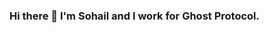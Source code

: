 ### Hi there 👋 I'm Sohail and I work for Ghost Protocol.

<!--
I'm currently working on this project... [KHAAdotPK](https://github.com/KHAAdotPK)
-->

<!--

-->


<!--
**sohail/sohail** is a ✨ _special_ ✨ repository because its `README.md` (this file) appears on your GitHub profile.

Here are some ideas to get you started:

- 🔭 I’m currently working on ...
- 🌱 I’m currently learning ...
- 👯 I’m looking to collaborate on ...
- 🤔 I’m looking for help with ...
- 💬 Ask me about ...
- 📫 How to reach me: ...
- 😄 Pronouns: ...
- ⚡ Fun fact: ...
-->

